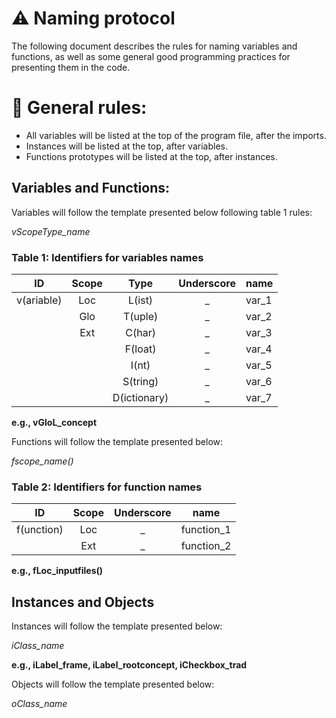 # ⚠️ Naming protocol
The following document describes the rules for naming variables and functions, as well as some general good programming practices for presenting them in the code.

# 📝 General rules:
-	All variables will be listed at the top of the program file, after the imports.
-	Instances will be listed at the top, after variables.
-	Functions prototypes will be listed at the top, after instances.
## Variables and Functions:
Variables will follow the template presented below following table 1 rules:

*vScopeType_name*
 
 ### Table 1: Identifiers for variables names
| ID	| Scope |	Type |	Underscore |	name |
|:-----:|:-------:|:------:|:-------------:|-------|
|  v(ariable) | Loc |	L(ist) |	_	| var_1 |
|   |	Glo	| T(uple) |	_	| var_2 |
|   |	Ext	| C(har) |	_	| var_3 |
|   |		| F(loat) |	_ |	var_4 |
|   |		| I(nt) |	_ |	var_5 |
|   |  | S(tring) | _ | var_6 |
|   |		| D(ictionary) |	_ |	var_7 |

**e.g., vGloL_concept**

Functions will follow the template presented below:

*fscope_name()*

 ### Table 2: Identifiers for function names
| ID	| Scope |	Underscore |	name |
|:-----:|:-------:|:-------------:|-------|
|  f(unction) | Loc |	_	| function_1 |
|   |	Ext |	_	| function_2 |

**e.g., fLoc_inputfiles()**

## Instances and Objects
Instances will follow the template presented below:

*iClass_name*

**e.g., iLabel_frame, iLabel_rootconcept, iCheckbox_trad**

Objects will follow the template presented below:

*oClass_name*
